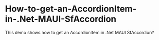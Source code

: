 # How-to-get-an-AccordionItem-in-.Net-MAUI-SfAccordion
This demo shows how to get an AccordionItem in .Net MAUI SfAccordion?
